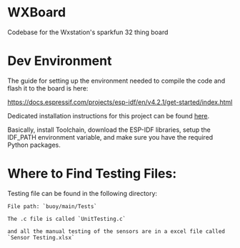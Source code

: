 # WXBoard

Codebase for the Wxstation's sparkfun 32 thing board

# Dev Environment

The guide for setting up the environment needed to compile the code and flash it to the board is here:

https://docs.espressif.com/projects/esp-idf/en/v4.2.1/get-started/index.html

Dedicated installation instructions for this project can be found [here](INSTALL.md).

Basically, install Toolchain, download the ESP-IDF libraries, setup the IDF_PATH environment variable, and make sure you have the required Python packages.

# Where to Find Testing Files:

Testing file can be found in the following directory:

    File path: `buoy/main/Tests`

    The .c file is called `UnitTesting.c`

    and all the manual testing of the sensors are in a excel file called `Sensor Testing.xlsx`
